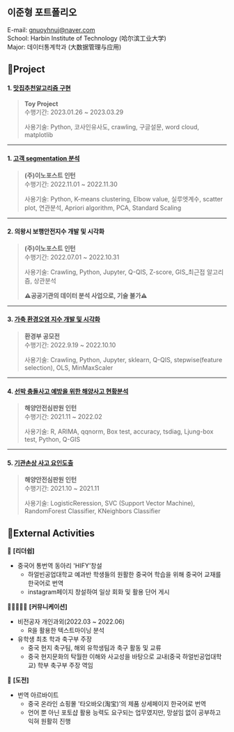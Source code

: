 ## 이준형 포트폴리오
E-mail: gnuoyhnuj@naver.com \
School: Harbin Institute of Technology (哈尔滨工业大学) \
Major: 데이터통계학과 (大数据管理与应用)

## 📌Project
#### 1. [맛집추천알고리즘 구현](https://github.com/gnuoyhnuj/Toy_Project)
> **Toy Project** \
> 수행기간: 2023.01.26 ~ 2023.03.29
> 
> 사용기술: Python, 코사인유사도, crawling, 구글설문, word cloud, matplotlib

---

#### 1. [고객 segmentation 분석](https://github.com/atum97/Lee.Junhyoung_Portfolio/tree/main/%EA%B3%A0%EA%B0%9Dsegmentation)
> **(주)이노포스트 인턴** \
> 수행기간: 2022.11.01 ~ 2022.11.30
> 
> 사용기술: Python, K-means clustering, Elbow value, 실루엣계수, scatter plot, 연관분석, Apriori algorithm, PCA, Standard Scaling

---

#### 2. 의왕시 보행안전지수 개발 및 시각화
> **(주)이노포스트 인턴** \
> 수행기간: 2022.07.01 ~ 2022.10.31
> 
> 사용기술: Crawling, Python, Jupyter, Q-QIS, Z-score, GIS_최근접 알고리즘, 상관분석
>
> **⚠공공기관의 데이터 분석 사업으로, 기술 불가⚠**
---

#### 3. [가축 환경오염 지수 개발 및 시각화](https://github.com/atum97/Lee.Junhyoung_portfolio/tree/main/%ED%99%98%EA%B2%BD%EC%98%A4%EC%97%BC%20%EC%A7%80%EC%88%98%20%EA%B0%9C%EB%B0%9C)
> **환경부 공모전** \
> 수행기간: 2022.9.19 ~ 2022.10.10
> 
> 사용기술: Crawling, Python, Jupyter, sklearn, Q-QIS, stepwise(feature selection), OLS, MinMaxScaler

---

#### 4. [선박 충돌사고 예방을 위한 해양사고 현황분석](https://github.com/atum97/Lee.Junhyoung_Portfolio/tree/main/%ED%95%B4%EC%96%91%EC%82%AC%EA%B3%A0%20%ED%98%84%ED%99%A9%EB%B6%84%EC%84%9D%EC%9D%84%20%ED%86%B5%ED%95%9C%20%EC%84%A0%EB%B0%95%EC%B6%A9%EB%8F%8C%20%EC%98%88%EB%B0%A9%EC%95%88%20%EB%AA%A8%EC%83%89)
> **해양안전심판원 인턴** \
> 수행기간: 2021.11 ~ 2022.02
> 
> 사용기술: R, ARIMA, qqnorm, Box test, accuracy, tsdiag, Ljung-box test, Python, Q-GIS

---

#### 5. [기관손상 사고 요인도출](https://github.com/atum97/Lee.Junhyoung_Portfolio/tree/main/%EA%B8%B0%EA%B4%80%EC%86%90%EC%83%81%20%EC%9A%94%EC%9D%B8%EB%8F%84%EC%B6%9C)
> **해양안전심판원 인턴** \
> 수행기간: 2021.10 ~ 2021.11
> 
> 사용기술: LogisticReression, SVC (Support Vector Machine), RandomForest Classifier, KNeighbors Classifier

## 📌External Activities
💪 **[리더쉽]**
- 중국어 통번역 동아리 'HIFY'창설
  - 하얼빈공업대학교 예과반 학생들의 원활한 중국어 학습을 위해 중국어 교재를 한국어로 번역
  - instagram페이지 창설하여 일상 회화 및 활용 단어 게시

👨🏼‍🤝‍👨🏼 **[커뮤니케이션]**
- 비전공자 개인과외(2022.03 ~ 2022.06)
  - R을 활용한 텍스트마이닝 분석
- 유학생 최초 학과 축구부 주장
  - 중국 현지 축구팀, 해외 유학생팀과 축구 활동 및 교류
  - 중국 현지문화의 탁월한 이해와 사교성을 바탕으로 교내(중국 하얼빈공업대학교) 학부 축구부 주장 역임

👨 **[도전]**
- 번역 아르바이트
  - 중국 온라인 쇼핑몰 '타오바오(淘宝)'의 제품 상세페이지 한국어로 번역
  - 언어 뿐 아닌 포토샵 활용 능력도 요구되는 업무였지만, 망설임 없이 공부하고 익혀 원활히 진행
